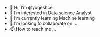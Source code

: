 - 👋 Hi, I’m @yogeshce
- 👀 I’m interested in Data science Analyst
- 🌱 I’m currently learning Machine learning
- 💞️ I’m looking to collaborate on ...
- 📫 How to reach me ...

<!---
yogeshce/yogeshce is a ✨ special ✨ repository because its `README.md` (this file) appears on your GitHub profile.
You can click the Preview link to take a look at your changes.
--->

